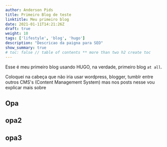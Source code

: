 ```yaml
---
author: Anderson Pids
title: Primeiro Blog de teste
linktitle: Meu primeiro blog
date: 2021-01-11T14:21:26Z
draft: true
weight: 10
tags: ['lifestyle', 'blog', 'hugo']
description: "Descricao da paigna para SEO"
show_summary: true
# toc: false // table of contents ** more than two h2 create toc 
---
```


Esse é meu primeiro blog usando HUGO, na verdade, primeiro blog `at all`. 


Coloquei na cabeça que não iria usar wordpress, blogger, tumblr entre outros CMS's (Content Management System) mas nos posts nesse vou explicar mais sobre 

## Opa

## opa2

## opa3